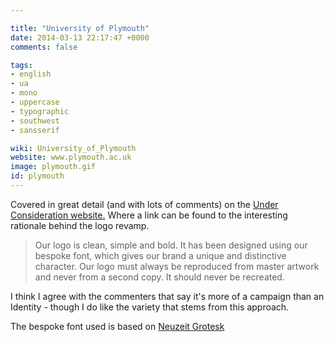 ```yaml
---

title: "University of Plymouth"
date: 2014-03-13 22:17:47 +0000
comments: false

tags:
- english
- ua
- mono
- uppercase
- typographic
- southwest
- sansserif

wiki: University_of_Plymouth
website: www.plymouth.ac.uk
image: plymouth.gif
id: plymouth
---
```


Covered in great detail (and with lots of comments) on the <a href="http://www.underconsideration.com/brandnew/archives/im_with.php">Under Consideration website.</a> Where a link can be found to the interesting rationale behind the logo revamp.

<blockquote>Our logo is clean, simple and bold. It has been designed using our bespoke font, which gives our brand a unique and distinctive character. Our logo must always be reproduced from master artwork and never from a second copy. It should never be recreated.
</blockquote>

I think I agree with the commenters that say it's more of a campaign than an Identity - though I do like the variety that stems from this approach.

The bespoke font used is based on <a href="http://www.myfonts.com/fonts/urw/neuzeit-grotesk/">Neuzeit Grotesk</a>

